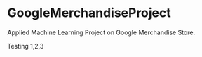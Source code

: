 # GoogleMerchandiseProject
Applied Machine Learning Project on Google Merchandise Store. 

Testing 1,2,3
